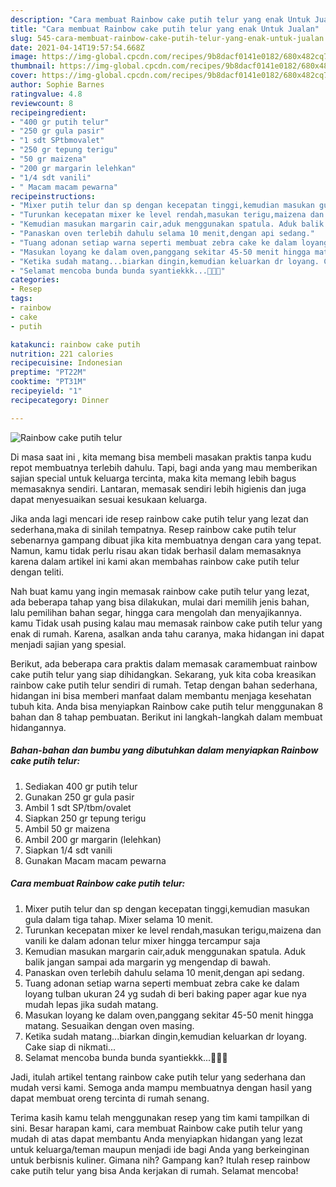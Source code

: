 ```yaml
---
description: "Cara membuat Rainbow cake putih telur yang enak Untuk Jualan"
title: "Cara membuat Rainbow cake putih telur yang enak Untuk Jualan"
slug: 545-cara-membuat-rainbow-cake-putih-telur-yang-enak-untuk-jualan
date: 2021-04-14T19:57:54.668Z
image: https://img-global.cpcdn.com/recipes/9b8dacf0141e0182/680x482cq70/rainbow-cake-putih-telur-foto-resep-utama.jpg
thumbnail: https://img-global.cpcdn.com/recipes/9b8dacf0141e0182/680x482cq70/rainbow-cake-putih-telur-foto-resep-utama.jpg
cover: https://img-global.cpcdn.com/recipes/9b8dacf0141e0182/680x482cq70/rainbow-cake-putih-telur-foto-resep-utama.jpg
author: Sophie Barnes
ratingvalue: 4.8
reviewcount: 8
recipeingredient:
- "400 gr putih telur"
- "250 gr gula pasir"
- "1 sdt SPtbmovalet"
- "250 gr tepung terigu"
- "50 gr maizena"
- "200 gr margarin lelehkan"
- "1/4 sdt vanili"
- " Macam macam pewarna"
recipeinstructions:
- "Mixer putih telur dan sp dengan kecepatan tinggi,kemudian masukan gula dalam tiga tahap. Mixer selama 10 menit."
- "Turunkan kecepatan mixer ke level rendah,masukan terigu,maizena dan vanili ke dalam adonan telur mixer hingga tercampur saja"
- "Kemudian masukan margarin cair,aduk menggunakan spatula. Aduk balik jangan sampai ada margarin yg mengendap di bawah."
- "Panaskan oven terlebih dahulu selama 10 menit,dengan api sedang."
- "Tuang adonan setiap warna seperti membuat zebra cake ke dalam loyang tulban ukuran 24 yg sudah di beri baking paper agar kue nya mudah lepas jika sudah matang."
- "Masukan loyang ke dalam oven,panggang sekitar 45-50 menit hingga matang. Sesuaikan dengan oven masing."
- "Ketika sudah matang...biarkan dingin,kemudian keluarkan dr loyang. Cake siap di nikmati..."
- "Selamat mencoba bunda bunda syantiekkk...🤗😀🙏"
categories:
- Resep
tags:
- rainbow
- cake
- putih

katakunci: rainbow cake putih 
nutrition: 221 calories
recipecuisine: Indonesian
preptime: "PT22M"
cooktime: "PT31M"
recipeyield: "1"
recipecategory: Dinner

---
```



![Rainbow cake putih telur](https://img-global.cpcdn.com/recipes/9b8dacf0141e0182/680x482cq70/rainbow-cake-putih-telur-foto-resep-utama.jpg)

Di masa  saat ini , kita memang bisa membeli masakan praktis tanpa kudu repot membuatnya terlebih dahulu. Tapi, bagi anda yang mau memberikan sajian special untuk keluarga tercinta, maka kita memang lebih bagus memasaknya sendiri. Lantaran, memasak sendiri lebih higienis dan juga dapat menyesuaikan sesuai kesukaan keluarga.

Jika anda lagi mencari ide resep rainbow cake putih telur yang lezat dan sederhana,maka di sinilah tempatnya. Resep rainbow cake putih telur  sebenarnya gampang dibuat jika kita membuatnya dengan cara yang tepat. Namun, kamu tidak perlu risau akan tidak berhasil dalam memasaknya 
karena dalam artikel ini kami akan membahas rainbow cake putih telur dengan teliti.  



Nah buat kamu yang ingin memasak rainbow cake putih telur yang lezat, ada beberapa tahap yang bisa dilakukan, mulai dari memilih jenis bahan, lalu pemilihan bahan segar, hingga cara mengolah dan menyajikannya. kamu Tidak usah pusing kalau mau memasak rainbow cake putih telur yang enak di rumah. Karena, asalkan anda  tahu caranya, maka hidangan ini dapat menjadi sajian yang spesial.

Berikut, ada beberapa cara praktis  dalam memasak caramembuat rainbow cake putih telur yang siap dihidangkan. Sekarang, yuk kita coba kreasikan rainbow cake putih telur sendiri di rumah. Tetap dengan bahan sederhana, hidangan ini bisa memberi manfaat dalam membantu menjaga kesehatan tubuh kita. Anda bisa menyiapkan Rainbow cake putih telur menggunakan 8 bahan dan 8 tahap pembuatan. Berikut ini langkah-langkah dalam membuat hidangannya.

<!--inarticleads1-->

##### Bahan-bahan dan bumbu yang dibutuhkan dalam menyiapkan Rainbow cake putih telur:

1. Sediakan 400 gr putih telur
1. Gunakan 250 gr gula pasir
1. Ambil 1 sdt SP/tbm/ovalet
1. Siapkan 250 gr tepung terigu
1. Ambil 50 gr maizena
1. Ambil 200 gr margarin (lelehkan)
1. Siapkan 1/4 sdt vanili
1. Gunakan  Macam macam pewarna




<!--inarticleads2-->

##### Cara membuat Rainbow cake putih telur:

1. Mixer putih telur dan sp dengan kecepatan tinggi,kemudian masukan gula dalam tiga tahap. Mixer selama 10 menit.
1. Turunkan kecepatan mixer ke level rendah,masukan terigu,maizena dan vanili ke dalam adonan telur mixer hingga tercampur saja
1. Kemudian masukan margarin cair,aduk menggunakan spatula. Aduk balik jangan sampai ada margarin yg mengendap di bawah.
1. Panaskan oven terlebih dahulu selama 10 menit,dengan api sedang.
1. Tuang adonan setiap warna seperti membuat zebra cake ke dalam loyang tulban ukuran 24 yg sudah di beri baking paper agar kue nya mudah lepas jika sudah matang.
1. Masukan loyang ke dalam oven,panggang sekitar 45-50 menit hingga matang. Sesuaikan dengan oven masing.
1. Ketika sudah matang...biarkan dingin,kemudian keluarkan dr loyang. Cake siap di nikmati...
1. Selamat mencoba bunda bunda syantiekkk...🤗😀🙏




Jadi, itulah artikel tentang  rainbow cake putih telur  yang sederhana dan mudah versi kami. Semoga anda mampu membuatnya dengan hasil yang dapat membuat oreng tercinta di rumah senang. 

Terima kasih kamu telah menggunakan resep yang tim kami tampilkan di sini. Besar harapan kami, cara membuat  Rainbow cake putih telur yang mudah di atas dapat membantu Anda menyiapkan hidangan yang lezat untuk keluarga/teman maupun menjadi ide bagi Anda yang berkeinginan untuk berbisnis kuliner. Gimana nih? Gampang kan? Itulah resep rainbow cake putih telur yang bisa Anda kerjakan di rumah. Selamat mencoba!


